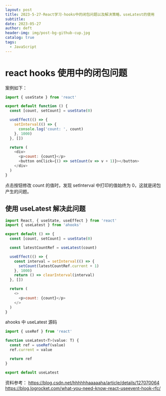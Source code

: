 ```yaml
---
layout: post
title: 2023-5-27-React学习-hooks中的闭包问题以及解决策略，useLatest的使用
subtitle:
date: 2023-05-27
author: deft
header-img: img/post-bg-github-cup.jpg
catalog: true
tags:
  - JavaScript
---
```


# react hooks 使用中的闭包问题

案例如下：

```javascript
import { useState } from 'react'

export default function () {
  const [count, setCount] = useState(0)

  useEffect(() => {
    setInterval(() => {
      console.log('count: ', count)
    }, 1000)
  }, [])

  return (
    <div>
      <p>count: {count}</p>
      <button onClick={() => setCount(v => v + 1)}></button>
    </div>
  )
}
```

点击按钮修改 count 的值时，发现 setInterval 中打印的值始终为 0，这就是闭包产生的问题。

## 使用 useLatest 解决此问题

```javascript
import React, { useState, useEffect } from 'react'
import { useLatest } from 'ahooks'

export default () => {
  const [count, setCount] = useState(0)

  const latestCountRef = useLatest(count)

  useEffect(() => {
    const interval = setInterval(() => {
      setCount(latestCountRef.current + 1)
    }, 1000)
    return () => clearInterval(interval)
  }, [])

  return (
    <>
      <p>count: {count}</p>
    </>
  )
}
```

ahooks 中 useLatest 源码

```javascript
import { useRef } from 'react'

function useLatest<T>(value: T) {
  const ref = useRef(value)
  ref.current = value

  return ref
}

export default useLatest
```

资料参考：
https://blog.csdn.net/hhhhhhaaaaaha/article/details/127070064
https://blog.logrocket.com/what-you-need-know-react-useevent-hook-rfc/
